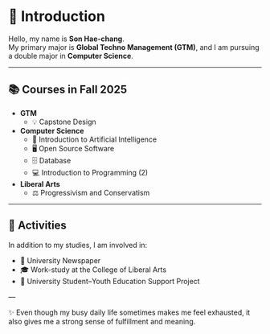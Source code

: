 # 👋 Introduction

Hello, my name is **Son Hae-chang**.  
My primary major is **Global Techno Management (GTM)**, and I am pursuing a double major in **Computer Science**.

---

## 📚 Courses in Fall 2025
- **GTM**
  - 💡 Capstone Design
- **Computer Science**
  - 🤖 Introduction to Artificial Intelligence
  - 🖥️ Open Source Software
  - 🗄️ Database
  - 💻 Introduction to Programming (2)
- **Liberal Arts**
  - ⚖️ Progressivism and Conservatism

---

## 🌟 Activities
In addition to my studies, I am involved in:
- 📰 University Newspaper
- 🎓 Work-study at the College of Liberal Arts
- 👥 University Student–Youth Education Support Project

—

✨ Even though my busy daily life sometimes makes me feel exhausted, it also gives me a strong sense of fulfillment and meaning.
